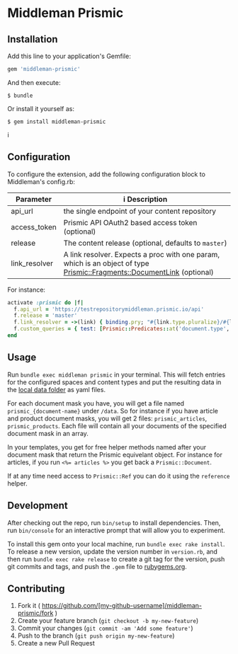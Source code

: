 # Middleman Prismic


## Installation

Add this line to your application's Gemfile:

```ruby
gem 'middleman-prismic'
```

And then execute:

    $ bundle

Or install it yourself as:

    $ gem install middleman-prismic
i
## Configuration

To configure the extension, add the following configuration block to Middleman's config.rb:


Parameter     |i Description
----------    |------------
api_url       | the single endpoint of your content repository
access_token  | Prismic API OAuth2 based access token (optional)
release       | The content release (optional, defaults to `master`)
link_resolver | A link resolver. Expects a proc with one param, which is an object of type [Prismic::Fragments::DocumentLink](http://www.rubydoc.info/github/prismicio/ruby-kit/master/Prismic/Fragments/DocumentLink) (optional)

For instance:

```ruby
activate :prismic do |f|
  f.api_url = 'https://testrepositorymiddleman.prismic.io/api'
  f.release = 'master'
  f.link_resolver = ->(link) { binding.pry; "#{link.type.pluralize}/#{link.slug}"}
  f.custom_queries = { test: [Prismic::Predicates::at('document.type', 'product')] }
end
```

## Usage
Run `bundle exec middleman prismic` in your terminal. This will fetch entries for the configured
spaces and content types and put the resulting data in the [local data folder](https://middlemanapp.com/advanced/local-data/) as yaml files.

For each document mask you have, you will get a file named `prismic_{document-name}` under `/data`.
So for instance if you have article and product document masks, you will get 2 files: `prismic_articles`, `prismic_products`.
Each file will contain all your documents of the specified document mask in an array.


In your templates, you get for free helper methods named after your document mask that return the Prismic equivelant object.
For instance for articles, if you run `<%= articles %>` you get back a `Prismic::Document`.

If at any time need access to `Prismic::Ref` you can do it using the `reference` helper.

## Development

After checking out the repo, run `bin/setup` to install dependencies. Then, run `bin/console` for an interactive prompt that will allow you to experiment. 

To install this gem onto your local machine, run `bundle exec rake install`. To release a new version, update the version number in `version.rb`, and then run `bundle exec rake release` to create a git tag for the version, push git commits and tags, and push the `.gem` file to [rubygems.org](https://rubygems.org).

## Contributing

1. Fork it ( https://github.com/[my-github-username]/middleman-prismic/fork )
2. Create your feature branch (`git checkout -b my-new-feature`)
3. Commit your changes (`git commit -am 'Add some feature'`)
4. Push to the branch (`git push origin my-new-feature`)
5. Create a new Pull Request
